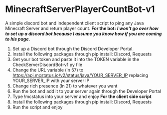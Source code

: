# MinecraftServerPlayerCountBot-v1
A simple discord bot and independent client script to ping any Java Minecraft Server and return player count.
**For the bot:**
***I won't go over how to set up a discord bot because I assume you know how if you are coming to his page.***
1. Set up a Discord bot through the Discord Developer Portal.
2. Install the following packages through pip install: Discord, Requests
3. Get your bot token and paste it into the TOKEN variable in the CheckServerDiscordBot-v1.py file
4. Change the URL variable (ln 57) to https://api.mcstatus.io/v2/status/java/YOUR_SERVER_IP replacing YOUR_SERVER_IP with your server IP
5. Change rich presence (ln 21) to whatever you want
6. Run the bot and add it to your server again through the Developer Portal
7. Type !mcstatus into your server and enjoy
**For the client side script**
1. Install the following packages through pip install: Discord, Requests
2. Run the script and enjoy
